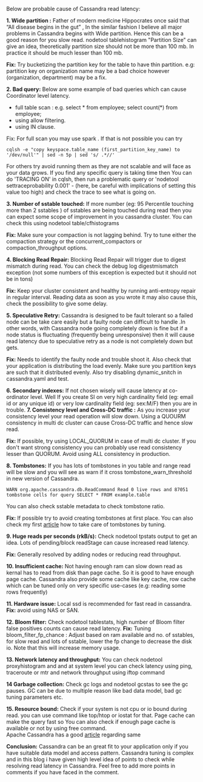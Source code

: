 
Below are probable cause of Cassandra read latency:

**1. Wide partition :**  Father of modern medicine Hippocrates once said that “All disease begins in the gut” , In the similar fashion I believe all major problems in Cassandra begins with Wide partition. Hence this can be a good reason for you slow read. nodetool tablehistogram "Partition Size" can give an idea, theoretically partition size should not be more than 100 mb. In practice it should be much lesser than 100 mb. 

**Fix:** Try bucketizing the partition key for the table to have thin partition.
e.g: partition key on organization name may be a bad choice however (organization, department) may be a fix.

**2. Bad query:** Below are some example of bad queries which can cause Coordinator level latency.

 - full table scan : e.g. select * from employee; select count(*) from
   employee;
 - using allow filtering.
 - using IN clause.

Fix: For full scan you may use spark . If that is not possible you can try 

    cqlsh -e "copy keyspace.table_name (first_partition_key_name) to '/dev/null'" | sed -n 5p | sed 's/ .*//'

For others try avoid running them as they are not scalable and will face as your data grows.
If you find any specific query is taking time then You can do 'TRACING ON'  in cqlsh, then run a problematic query or 'nodetool settraceprobability 0.001' - (here, be careful with implications of setting this value too high) and check the trace to see what is going on.

**3. Number of sstable touched:** If more number (eg: 95 Percentile touching more than 2 sstables ) of sstables are being touched during read then you can expect some scope of improvement in you cassandra cluster. You can check this using nodetool table/cfhistograms

**Fix:** Make sure your compaction is not lagging behind. Try to tune either the compaction strategy or the concurrent_compactors or compaction_throughput options.

**4. Blocking Read Repair:** Blocking Read Repair will trigger due to digest mismatch during read.  You can check the debug log digestmismatch exception (not some numbers of this exception is expected but it should not be in tons)  

**Fix:** Keep your cluster consistent and healthy by running anti-entropy repair in regular interval.  Reading data as soon as you wrote it may also cause this, check the possibility to give some delay.

**5. Speculative Retry:** Cassandra is designed to be fault tolerant so a failed node can be take care easily but a faulty node can difficult to handle .In other words, with Cassandra node going completely down is fine but if a node status is fluctuating (frequently being unresponsive) then it will cause read latency due to speculative retry as a node is not completely down but gets. 

**Fix:** Needs to identify the faulty node and trouble shoot it. Also check that your application is distributing the load evenly. Make sure you partition keys are such that it distributed evenly. Also try disabling dynamic_snitch in cassandra.yaml and test.

**6. Secondary indexes:** If not chosen wisely will cause latency at co-ordinator level. Well If you create SI on very high cardinality field (eg: email id or any unique id) or very low cardinality field (eg: sex:M/F) then you are in trouble. 
**7. Consistency level and Cross-DC traffic :** As you increase your consistency level your read operation will slow down. Using a QUOURM consistency in multi dc cluster can cause Cross-DC traffic and hence slow read.

**Fix:** If possible, try using LOCAL_QUORUM in case of multi dc cluster. If you don't want strong consistency you can probably use read consistency lesser than QUORUM.  Avoid using ALL consistency in production.

**8. Tombstones:** If you has lots of tombstones in you table and range read will be slow and you will see as warn if it cross tombstone_warn_threshold in new version of Cassandra.	

    WARN org.apache.cassandra.db.ReadCommand Read 0 live rows and 87051 tombstone cells for query SELECT * FROM example.table

You can also check sstable metadata to check tombstone ratio. 

**Fix:** If possible try to avoid creating tombstones at first place. You can also check my first [article](https://medium.com/analytics-vidhya/how-to-resolve-high-disk-usage-in-cassandra-870674b636cd) how to take care of tombstones by tuning.

**9.  Huge reads per seconds (rkB/s):** Check nodetool tpstats output to get an idea. Lots of pending/block readStage  can cause increased read latency.  

**Fix:** Generally resolved by adding nodes or reducing read throughput.   

**10. Insufficient cache:** Not having enough ram can slow down read as kernal has to read from disk than page cache. So it is good to have enough page cache. Cassandra also provide some cache like key cache, row cache which can be tuned only on very specific use-cases (e.g: reading some rows frequently)


**11. Hardware issue:** Local ssd is recommended for fast read in cassandra. 
**Fix:** avoid using NAS or SAN.

**12. Bloom filter:** Check nodetool tablestats,  high number of Bloom filter false positives counts can cause read latency. 
**Fix:** Tuning bloom_filter_fp_chance : Adjust based on ram available and no. of sstables, for slow read and lots of sstable, lower the fp change to decrease the disk io. Note that this will increase memory usage.

**13. Network latency and throughput:** You can check nodetool proxyhistogram and and at system level you can check latency using ping, traceroute or mtr and network throughput using iftop command

**14  Garbage collection:** Check gc logs and nodetool gcstas to see the gc pauses.  GC can be due to multiple reason like bad data model, bad gc tuning parameters etc. 

**15. Resource bound:** Check if your system is not cpu or io bound during read. you can use command like top/htop or iostat for that. Page cache can make the query fast so You can also check if enough page cache is available or not by using free command.  
Apache Cassandra has a good [article](http://cassandra.apache.org/doc/4.0/troubleshooting/use_tools.html) regarding same 

**Conclusion:** Cassandra can be an great fit to your application only if you have suitable data model and access pattern. Cassandra tuning is complex and in this blog i have given high level idea of points to check while resolving read latency in Cassandra. 
Feel free to add more points in comments if you have faced in the comment.
